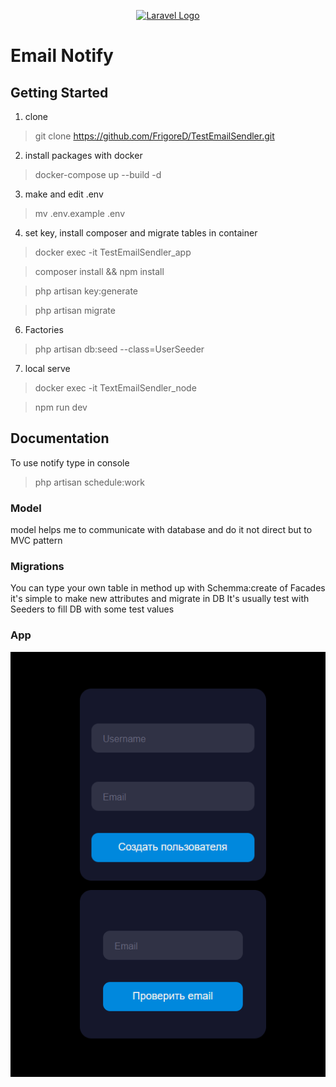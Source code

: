 <p align="center"><a href="https://laravel.com" target="_blank"><img src="https://raw.githubusercontent.com/laravel/art/master/logo-lockup/5%20SVG/2%20CMYK/1%20Full%20Color/laravel-logolockup-cmyk-red.svg" width="400" alt="Laravel Logo"></a></p>

# Email Notify

## Getting Started
1. clone
> git clone https://github.com/FrigoreD/TestEmailSendler.git

2. install packages with docker
> docker-compose up --build -d

3. make and edit .env
> mv .env.example .env

4. set key, install composer and migrate tables in container

>docker exec -it TestEmailSendler_app

>composer install && npm install

>php artisan key:generate

>php artisan migrate

6. Factories

>php artisan db:seed --class=UserSeeder

7. local serve

>docker exec -it TextEmailSendler_node

>npm run dev

## Documentation

To use notify type in console
> php artisan schedule:work

### Model
model helps me to communicate with database and do it not direct but to MVC pattern


### Migrations
You can type your own table in method up with Schemma:create of Facades
it's simple to make new attributes and migrate in DB
It's usually test with Seeders to fill DB with some test values

### App
![img.png](img.png)



